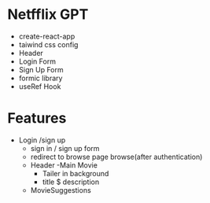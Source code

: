 # Netfflix GPT
- create-react-app
- taiwind css config
- Header
- Login Form
- Sign Up Form
- formic library
- useRef Hook



# Features

- Login /sign up 
   - sign in / sign up form 
   - redirect to browse page 
   browse(after authentication)
  - Header
  -Main Movie
     - Tailer in background
     - title $ description
  - MovieSuggestions 
     

